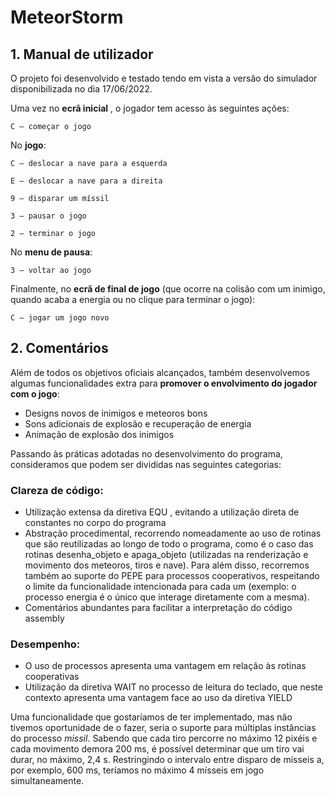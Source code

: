 # MeteorStorm

## 1. Manual de utilizador

O projeto foi desenvolvido e testado tendo em vista a versão do simulador
disponibilizada no dia 17/06/2022.

Uma vez no **ecrã inicial** , o jogador tem acesso às seguintes ações:

```
C – começar o jogo
```
No **jogo**:

```
C – deslocar a nave para a esquerda

E – deslocar a nave para a direita

9 – disparar um míssil

3 – pausar o jogo

2 – terminar o jogo
```
No **menu de pausa**:

```
3 – voltar ao jogo
```
Finalmente, no **ecrã de final de jogo** (que ocorre na colisão com um inimigo,
quando acaba a energia ou no clique para terminar o jogo):

```
C – jogar um jogo novo
```

## 2. Comentários

Além de todos os objetivos oficiais alcançados, também desenvolvemos
algumas funcionalidades extra para **promover o envolvimento do jogador
com o jogo**:


- Designs novos de inimigos e meteoros bons
- Sons adicionais de explosão e recuperação de energia
- Animação de explosão dos inimigos

Passando às práticas adotadas no desenvolvimento do programa,
consideramos que podem ser divididas nas seguintes categorias:

### **Clareza de código**:


- Utilização extensa da diretiva EQU , evitando a utilização direta de
constantes no corpo do programa
- Abstração procedimental, recorrendo nomeadamente ao uso de rotinas
que são reutilizadas ao longo de todo o programa, como é o caso das
rotinas desenha_objeto e apaga_objeto (utilizadas na renderização e
movimento dos meteoros, tiros e nave). Para além disso, recorremos
também ao suporte do PEPE para processos cooperativos, respeitando
o limite da funcionalidade intencionada para cada um (exemplo: o
processo energia é o único que interage diretamente com a mesma).
- Comentários abundantes para facilitar a interpretação do código
assembly

### **Desempenho**:

- O uso de processos apresenta uma vantagem em relação às rotinas
cooperativas
- Utilização da diretiva WAIT no processo de leitura do teclado, que neste
contexto apresenta uma vantagem face ao uso da diretiva YIELD

Uma funcionalidade que gostaríamos de ter implementado, mas não tivemos
oportunidade de o fazer, seria o suporte para múltiplas instâncias do processo
_missil_. Sabendo que cada tiro percorre no máximo 12 pixéis e cada movimento
demora 200 ms, é possível determinar que um tiro vai durar, no máximo, 2,4 s.
Restringindo o intervalo entre disparo de mísseis a, por exemplo, 600 ms,
teríamos no máximo 4 mísseis em jogo simultaneamente.



